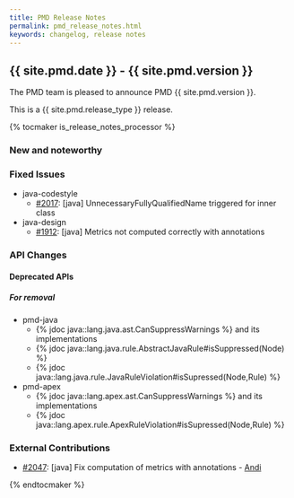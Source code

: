 ```yaml
---
title: PMD Release Notes
permalink: pmd_release_notes.html
keywords: changelog, release notes
---
```


## {{ site.pmd.date }} - {{ site.pmd.version }}

The PMD team is pleased to announce PMD {{ site.pmd.version }}.

This is a {{ site.pmd.release_type }} release.

{% tocmaker is_release_notes_processor %}

### New and noteworthy

### Fixed Issues

*   java-codestyle
    *    [#2017](https://github.com/pmd/pmd/issues/2017): \[java] UnnecessaryFullyQualifiedName triggered for inner class
*   java-design
    *   [#1912](https://github.com/pmd/pmd/issues/1912): \[java] Metrics not computed correctly with annotations

### API Changes


#### Deprecated APIs

##### For removal

* pmd-java
  * {% jdoc java::lang.java.ast.CanSuppressWarnings %} and its implementations
  * {% jdoc java::lang.java.rule.AbstractJavaRule#isSuppressed(Node) %}
  * {% jdoc java::lang.java.rule.JavaRuleViolation#isSupressed(Node,Rule) %}
* pmd-apex
  * {% jdoc java::lang.apex.ast.CanSuppressWarnings %} and its implementations
  * {% jdoc java::lang.apex.rule.ApexRuleViolation#isSupressed(Node,Rule) %}


### External Contributions

*   [#2047](https://github.com/pmd/pmd/pull/2047): \[java] Fix computation of metrics with annotations - [Andi](https://github.com/andipabst)

{% endtocmaker %}

